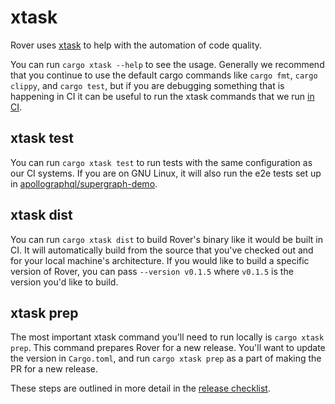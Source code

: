 # xtask

Rover uses [xtask](https://github.com/matklad/cargo-xtask) to help with the automation of code quality. 

You can run `cargo xtask --help` to see the usage. Generally we recommend that you continue to use the default cargo commands like `cargo fmt`, `cargo clippy`, and `cargo test`, but if you are debugging something that is happening in CI it can be useful to run the xtask commands that we run [in CI](../.github/workflows).

## xtask test

You can run `cargo xtask test` to run tests with the same configuration as our CI systems. If you are on GNU Linux, it will also run the e2e tests set up in [apollographql/supergraph-demo](https://github.com/apollographql/supergraph-demo).

## xtask dist

You can run `cargo xtask dist` to build Rover's binary like it would be built in CI. It will automatically build from the source that you've checked out and for your local machine's architecture. If you would like to build a specific version of Rover, you can pass `--version v0.1.5` where `v0.1.5` is the version you'd like to build.

## xtask prep

The most important xtask command you'll need to run locally is `cargo xtask prep`. This command prepares Rover for a new release. You'll want to update the version in `Cargo.toml`, and run `cargo xtask prep` as a part of making the PR for a new release. 

These steps are outlined in more detail in the [release checklist](../RELEASE_CHECKLIST.md).